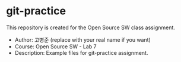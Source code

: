 # git-practice

This repository is created for the Open Source SW class assignment.

- Author: 고병준 (replace with your real name if you want)
- Course: Open Source SW - Lab 7
- Description: Example files for git-practice assignment.
